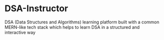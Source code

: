 # DSA-Instructor
DSA (Data Structures and Algorithms) learning platform built with a common MERN-like tech stack which helps to learn DSA in a structured and interactive way
